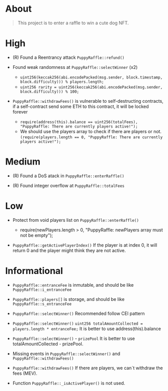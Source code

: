 # About

> This project is to enter a raffle to win a cute dog NFT.

# High

- (R) Found a Reentrancy attack `PuppyRaffle::refund()`

- Found weak randomness at `PuppyRaffle::selectWinner` (x2)
  - `uint256(keccak256(abi.encodePacked(msg.sender, block.timestamp, block.difficulty))) % players.length;`
  - `uint256 rarity = uint256(keccak256(abi.encodePacked(msg.sender, block.difficulty))) % 100;`

- `PuppyRaffle::withdrawFees()` is vulnerable to self-destructing contracts, if a self-contract send some ETH to this contract, it will be locked forever
  - `require(address(this).balance == uint256(totalFees), "PuppyRaffle: There are currently players active!");`
  - We should use the players array to check if there are players or not. `(require(players.length == 0, "PuppyRaffle: There are currently players active!");`

# Medium

- (R) Found a DoS atack in `PuppyRaffle::enterRaffle()`

- (R) Found integer overflow at `PuppyRaffle::totalFees`

# Low

- Protect from void players list on `PuppyRaffle::enterRaffle()`
  - require(newPlayers.length > 0, "PuppyRaffle: newPlayers array must not be empty");

- `PuppyRaffle::getActivePlayerIndex()` If the player is at index 0, it will return 0 and the player might think they are not active.


#  Informational

- `PuppyRaffle::entranceFee` is inmutable, and should be like `PuppyRaffle::i_entranceFee`

- `PuppyRaffle::players[]` is storage, and should be like `PuppyRaffle::s_entranceFee`

- `PuppyRaffle::selectWinner()` Recommended follow CEI pattern

- `PuppyRaffle::selectWinner()` `uint256 totalAmountCollected = players.length * entranceFee;`  It is better to use address(this).balance

- `PuppyRaffle::selectWinner()` - `prizePool` It is better to use totalAmountCollected - prizePool.

- Missing events in `PuppyRaffle::selectWinner()` and `PuppyRaffle::withdrawFees()`

- `PuppyRaffle::withdrawFees()` If there are players, we can´t withdraw the fees (MEV).

- Function `PuppyRaffle::_isActivePlayer()` is not used.